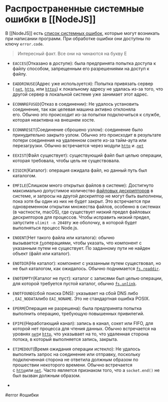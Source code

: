 # Распространенные системные ошибки в [[NodeJS]]

В [[NodeJS]] есть [список системных ошибок](https://nodejs.org/docs/latest-v16.x/api/errors.html#common-system-errors), которые могут возникать при написании программ. При обработке ошибки они доступны по ключу `error.code`.

>Интересный факт. Все они на чинаются на букву E



-   `EACCES`(Отказано в доступе): была предпринята попытка доступа к файлу способом, запрещенным его разрешениями на доступ к файлу.
    
-   `EADDRINUSE`(Адрес уже используется): Попытка привязать сервер ( [`net`](https://nodejs.org/docs/latest-v16.x/api/net.html), [`http`](https://nodejs.org/docs/latest-v16.x/api/http.html), или [`https`](https://nodejs.org/docs/latest-v16.x/api/https.html)) к локальному адресу не удалась из-за того, что другой сервер в локальной системе уже занимает этот адрес.
    
-   `ECONNREFUSED`(Отказ в соединении): Не удалось установить соединение, так как целевая машина активно отклоняла его. Обычно это происходит из-за попытки подключиться к службе, которая неактивна на внешнем хосте.
    
-   `ECONNRESET`(Соединение сброшено узлом): соединение было принудительно закрыто узлом. Обычно это происходит в результате потери соединения на удаленном сокете из-за тайм-аута или перезагрузки. Обычно встречается через модули [`http`](https://nodejs.org/docs/latest-v16.x/api/http.html) и .[`net`](https://nodejs.org/docs/latest-v16.x/api/net.html)
    
-   `EEXIST`(Файл существует): существующий файл был целью операции, которая требовала, чтобы цель не существовала.
    
-   `EISDIR`(Каталог): операция ожидала файл, но данный путь был каталогом.
    
-   `EMFILE`(Слишком много открытых файлов в системе): Достигнуто максимально допустимое количество [файловых дескрипторов](https://en.wikipedia.org/wiki/File_descriptor) в системе, и запросы на другой дескриптор не могут быть выполнены, пока хотя бы один из них не будет закрыт. Это встречается при одновременном открытии множества файлов, особенно в системах (в частности, macOS), где существует низкий предел файловых дескрипторов для процессов. Чтобы исправить низкий предел, запустите `ulimit -n 2048`ту же оболочку, в которой будет выполняться процесс Node.js.
    
-   `ENOENT`(Нет такого файла или каталога): обычно вызывается [`fs`](https://nodejs.org/docs/latest-v16.x/api/fs.html)операциями, чтобы указать, что компонент с указанным путем не существует. По заданному пути не найден объект (файл или каталог).
    
-   `ENOTDIR`(Не каталог): компонент с указанным путем существовал, но не был каталогом, как ожидалось. Обычно поднимается [`fs.readdir`](https://nodejs.org/docs/latest-v16.x/api/fs.html#fsreaddirpath-options-callback).
    
-   `ENOTEMPTY`(Каталог не пуст): каталог с записями был целью операции, для которой требуется пустой каталог, обычно [`fs.unlink`](https://nodejs.org/docs/latest-v16.x/api/fs.html#fsunlinkpath-callback).
    
-   `ENOTFOUND`(сбой поиска DNS): указывает на сбой DNS либо , `EAI_NODATA`либо `EAI_NONAME`. Это не стандартная ошибка POSIX.
    
-   `EPERM`(Операция не разрешена): была предпринята попытка выполнить операцию, требующую повышенных привилегий.
    
-   `EPIPE`(Неработающий канал): запись в канал, сокет или FIFO, для которой нет процесса для чтения данных. Обычно встречается на уровнях [`net`](https://nodejs.org/docs/latest-v16.x/api/net.html)и [`http`](https://nodejs.org/docs/latest-v16.x/api/http.html), что указывает на то, что удаленная сторона потока, в который выполняется запись, закрыта.
    
-   `ETIMEDOUT`(Время ожидания операции истекло): Не удалось выполнить запрос на соединение или отправку, поскольку подключенная сторона не ответила должным образом по прошествии некоторого времени. Обычно встречается с [`http`](https://nodejs.org/docs/latest-v16.x/api/http.html)или [`net`](https://nodejs.org/docs/latest-v16.x/api/net.html). Часто является признаком того, что a `socket.end()` не был вызван должным образом.
-   

#error #ошибки